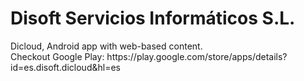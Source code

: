 <h1>Disoft Servicios Informáticos S.L.</h1>
Dicloud, Android app with web-based content.<br>
Checkout Google Play: https://play.google.com/store/apps/details?id=es.disoft.dicloud&hl=es
